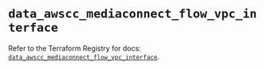 # `data_awscc_mediaconnect_flow_vpc_interface`

Refer to the Terraform Registry for docs: [`data_awscc_mediaconnect_flow_vpc_interface`](https://registry.terraform.io/providers/hashicorp/awscc/0.70.0/docs/data-sources/mediaconnect_flow_vpc_interface).
